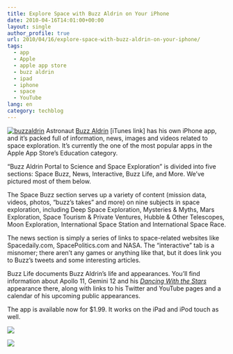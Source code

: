 ```yaml
---
title: Explore Space with Buzz Aldrin on Your iPhone
date: 2010-04-16T14:01:00+00:00
layout: single
author_profile: true
url: 2010/04/16/explore-space-with-buzz-aldrin-on-your-iphone/
tags:
  - app
  - Apple
  - apple app store
  - buzz aldrin
  - ipad
  - iphone
  - space
  - YouTube
lang: en
category: techblog
---
```

[![buzzaldrin](http://lh6.ggpht.com/_vaUVXcmC3OI/S8hmdeZkCBI/AAAAAAAAB-8/G_JN-8Jh0Nk/buzzaldrin_thumb%5B2%5D.jpg?imgmax=800 "buzzaldrin")](http://lh5.ggpht.com/_vaUVXcmC3OI/S8hmbfC7F6I/AAAAAAAAB-4/lwSrfBm9aI8/s1600-h/buzzaldrin%5B4%5D.jpg) Astronaut [Buzz Aldrin](http://itunes.apple.com/us/app/buzz-aldrin-portal-to-science/id361496196?mt=8) [iTunes link] has his own iPhone app, and it’s packed full of information, news, images and videos related to space exploration. It’s currently the one of the most popular apps in the Apple App Store’s Education category. 

“Buzz Aldrin Portal to Science and Space Exploration” is divided into five sections: Space Buzz, News, Interactive, Buzz Life, and More. We’ve pictured most of them below. 

The Space Buzz section serves up a variety of content (mission data, videos, photos, “buzz’s takes” and more) on nine subjects in space exploration, including Deep Space Exploration, Mysteries & Myths, Mars Exploration, Space Tourism & Private Ventures, Hubble & Other Telescopes, Moon Exploration, International Space Station and International Space Race. 

The news section is simply a series of links to space-related websites like Spacedaily.com, SpacePolitics.com and NASA. The “interactive” tab is a misnomer; there aren’t any games or anything like that, but it does link you to Buzz’s tweets and some interesting articles. 

Buzz Life documents Buzz Aldrin’s life and appearances. You’ll find information about Apollo 11, Gemini 12 and his _[Dancing With the Stars](http://www.youtube.com/watch?v=nBduvhKVjmc&feature=PlayList&p=A964FBB977B264C7&playnext_from=PL&index=0&playnext=1)_ appearance there, along with links to his Twitter and YouTube pages and a calendar of his upcoming public appearances. 

The app is available now for $1.99. It works on the iPad and iPod touch as well. 

![](http://lh6.ggpht.com/_vaUVXcmC3OI/S8hmgcHoFYI/AAAAAAAAB_A/hohmN0F8uwQ/s1600-h/buzzaldrin1%5B4%5D.jpg) 

![](http://lh4.ggpht.com/_vaUVXcmC3OI/S8hml4vIqYI/AAAAAAAAB_I/MBAV4AySdc8/s1600-h/buzzaldrin2%5B4%5D.jpg)